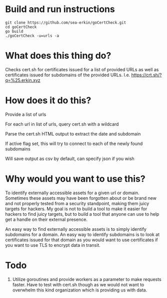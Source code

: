 # Build and run instructions

```
git clone https://github.com/sea-erkin/goCertCheck.git
cd goCertCheck
go build
./goCertCheck -u=urls -a
```

# What does this thing do?

Checks cert.sh for certificates issued for a list of provided URLs as well as certificates issued for subdomains of the provided URLs. I.e. https://crt.sh/?q=%25.erkin.xyz

# How does it do this?

Provide a list of urls

For each url in list of urls, query cert.sh with a wildcard

Parse the cert.sh HTML output to extract the date and subdomain

If active flag set, this will try to connect to each of the newly found subdomains

Will save output as csv by default, can specify json if you wish

# Why would you want to use this?

To identify externally accessible assets for a given url or domain. Sometimes these assets may have been forgotten about or be brand new and not properly tested from a security standpoint, making them juicy targets for hackers. My goal is not to build a tool to make it easier for hackers to find juicy targets, but to build a tool that anyone can use to help get a handle on their external presence.

An easy way to find externally accessible assets is to simply identify subdomains for a domain. An easy way to identify subdomains is to look at certificates issued for that domain as you would want to use certificates if you want to use TLS to encrypt data in transit.

# Todo

1. Utilize goroutines and provide workers as a parameter to make requests faster. Have to test with cert.sh though as we would not want to overwhelm this kind organization which is providing us with data.
